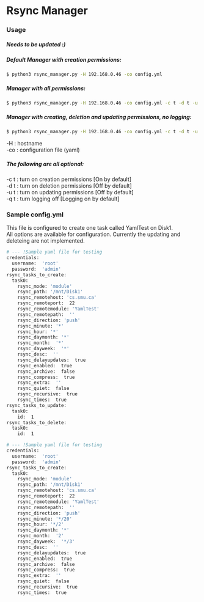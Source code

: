 # Rsync Manager
### Usage  
##### Needs to be updated :)
##### Default Manager with creation permissions:
```sh
$ python3 rsync_manager.py -H 192.168.0.46 -co config.yml 
```
##### Manager with all permissions:
```sh
$ python3 rsync_manager.py -H 192.168.0.46 -co config.yml -c t -d t -u t
```
##### Manager with creating, deletion and updating permissions, no logging:
```sh
$ python3 rsync_manager.py -H 192.168.0.46 -co config.yml -c t -d t -u t -q t
```
-H : hostname  
-co : configuration file (yaml)  
##### The following are all optional:  
-c t :  turn on creation permissions  [On by default]  
-d t : turn on deletion permissions   [Off by default]  
-u t : turn on updating permissions   [Off by default]  
-q t : turn logging off [Logging on by default]

### Sample config.yml
This file is configured to create one task called YamlTest on Disk1.   
All options are available for configuration. Currently the updating and deleteing are not implemented.
```sh
# --- !Sample yaml file for testing
credentials:
  username:  'root'
  password:  'admin'
rsync_tasks_to_create:
  task0:
    rsync_mode: 'module'
    rsync_path: '/mnt/Disk1'
    rsync_remotehost: 'cs.smu.ca'
    rsync_remoteport:  22
    rsync_remotemodule: 'YamlTest'
    rsync_remotepath:  ''
    rsync_direction: 'push'
    rsync_minute: '*'
    rsync_hour: '*'
    rsync_daymonth: '*'
    rsync_month:  '*'
    rsync_dayweek:  '*'
    rsync_desc:  ''
    rsync_delayupdates:  true
    rsync_enabled:  true
    rsync_archive:  false
    rsync_compress:  true
    rsync_extra:  ''
    rsync_quiet:  false
    rsync_recursive:  true
    rsync_times:  true
rsync_tasks_to_update:
  task0:
    id:  1
rsync_tasks_to_delete:
  task0:
    id:  1
```

```sh
# --- !Sample yaml file for testing
credentials:
  username:  'root'
  password:  'admin'
rsync_tasks_to_create:
  task0:
    rsync_mode: 'module'
    rsync_path: '/mnt/Disk1'
    rsync_remotehost: 'cs.smu.ca'
    rsync_remoteport:  22
    rsync_remotemodule: 'YamlTest'
    rsync_remotepath:  ''
    rsync_direction: 'push'
    rsync_minute: '*/20'
    rsync_hour: '*/2'
    rsync_daymonth: '*'
    rsync_month:  '2'
    rsync_dayweek:  '*/3'
    rsync_desc:  ''
    rsync_delayupdates:  true
    rsync_enabled:  true
    rsync_archive:  false
    rsync_compress:  true
    rsync_extra:  ''
    rsync_quiet:  false
    rsync_recursive:  true
    rsync_times:  true
```
